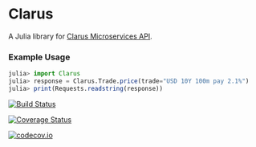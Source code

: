 # Clarus
A Julia library for [Clarus Microservices API](https://www.clarusft.com/products/microservices/).
### Example Usage
```julia
julia> import Clarus
julia> response = Clarus.Trade.price(trade="USD 10Y 100m pay 2.1%")
julia> print(Requests.readstring(response))
```




















[![Build Status](https://travis-ci.org/liamhenry/Clarus.jl.svg?branch=master)](https://travis-ci.org/liamhenry/Clarus.jl)

[![Coverage Status](https://coveralls.io/repos/liamhenry/Clarus.jl/badge.svg?branch=master&service=github)](https://coveralls.io/github/liamhenry/Clarus.jl?branch=master)

[![codecov.io](http://codecov.io/github/liamhenry/Clarus.jl/coverage.svg?branch=master)](http://codecov.io/github/liamhenry/Clarus.jl?branch=master)
